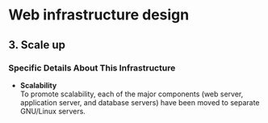 # Web infrastructure design

## 3. Scale up

### Specific Details About This Infrastructure

- **Scalability** <br />
    To promote scalability, each of the major components (web server, application server, and database servers) have been moved to separate GNU/Linux servers.
